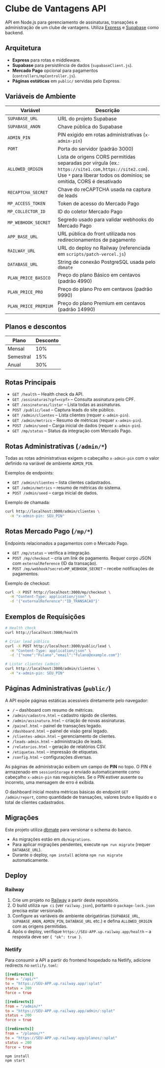 # Clube de Vantagens API

API em Node.js para gerenciamento de assinaturas, transações e administração de um clube de vantagens. Utiliza [Express](https://expressjs.com/) e [Supabase](https://supabase.com/) como backend.

## Arquitetura
- **Express** para rotas e middleware.
- **Supabase** para persistência de dados (`supabaseClient.js`).
- **Mercado Pago** opcional para pagamentos (`controllers/mpController.js`).
- **Páginas estáticas** em `public/` servidas pelo Express.

## Variáveis de Ambiente
| Variável | Descrição |
|---------|-----------|
| `SUPABASE_URL` | URL do projeto Supabase |
| `SUPABASE_ANON` | Chave pública do Supabase |
| `ADMIN_PIN` | PIN exigido em rotas administrativas (`x-admin-pin`) |
| `PORT` | Porta do servidor (padrão 3000) |
| `ALLOWED_ORIGIN` | Lista de origens CORS permitidas separadas por vírgula (ex.: `https://site1.com,https://site2.com`). Use `*` para liberar todos os domínios; se omitida, CORS é desativado |
| `RECAPTCHA_SECRET` | Chave do reCAPTCHA usada na captura de leads |
| `MP_ACCESS_TOKEN` | Token de acesso do Mercado Pago |
| `MP_COLLECTOR_ID` | ID do coletor Mercado Pago |
| `MP_WEBHOOK_SECRET` | Segredo usado para validar webhooks do Mercado Pago |
| `APP_BASE_URL` | URL pública do front utilizada nos redirecionamentos de pagamento |
| `RAILWAY_URL` | URL do deploy no Railway (referenciada em `scripts/patch-vercel.js`) |
| `DATABASE_URL` | String de conexão PostgreSQL usada pelo `dbmate` |
| `PLAN_PRICE_BASICO` | Preço do plano Básico em centavos (padrão 4990) |
| `PLAN_PRICE_PRO` | Preço do plano Pro em centavos (padrão 9990) |
| `PLAN_PRICE_PREMIUM` | Preço do plano Premium em centavos (padrão 14990) |

## Planos e descontos
| Plano | Desconto |
|-------|----------|
| Mensal | 10% |
| Semestral | 15% |
| Anual | 30% |

## Rotas Principais
- `GET /health` – Health check da API.
- `GET /assinaturas?cpf=<cpf>` – Consulta assinatura pelo CPF.
- `GET /assinaturas/listar` – Lista todas as assinaturas.
- `POST /public/lead` – Captura leads do site público.
- `GET /admin/clientes` – Lista clientes (requer `x-admin-pin`).
- `GET /admin/metrics` – Resumo de métricas (requer `x-admin-pin`).
- `POST /admin/seed` – Carga inicial de dados (requer `x-admin-pin`).
- `GET /mp/status` – Status da integração com Mercado Pago.

## Rotas Administrativas (`/admin/*`)
Todas as rotas administrativas exigem o cabeçalho `x-admin-pin` com o valor
definido na variável de ambiente `ADMIN_PIN`.

Exemplos de endpoints:

- `GET /admin/clientes` – lista clientes cadastrados.
- `GET /admin/metrics` – resumo de métricas do sistema.
- `POST /admin/seed` – carga inicial de dados.

Exemplo de chamada:

```bash
curl http://localhost:3000/admin/clientes \
  -H "x-admin-pin: SEU_PIN"
```

## Rotas Mercado Pago (`/mp/*`)
Endpoints relacionados a pagamentos com o Mercado Pago.

- `GET /mp/status` – verifica a integração.
- `POST /mp/checkout` – cria um link de pagamento. Requer corpo JSON com
  `externalReference` (ID da transação).
- `POST /mp/webhook?secret=MP_WEBHOOK_SECRET` – recebe notificações de
  pagamentos.

Exemplo de checkout:

```bash
curl -X POST http://localhost:3000/mp/checkout \
  -H "Content-Type: application/json" \
  -d '{"externalReference":"ID_TRANSACAO"}'
```

## Exemplos de Requisições
```bash
# Health check
curl http://localhost:3000/health

# Criar lead público
curl -X POST http://localhost:3000/public/lead \
  -H "Content-Type: application/json" \
  -d '{"nome":"Fulano","email":"fulano@example.com"}'

# Listar clientes (admin)
curl http://localhost:3000/admin/clientes \
  -H "x-admin-pin: SEU_PIN"
```

## Páginas Administrativas (`public/`)
A API expõe páginas estáticas acessíveis diretamente pelo navegador:

- `/` – dashboard com resumo de métricas.
- `/admin/cadastro.html` – cadastro rápido de clientes.
- `/admin/assinatura.html` – criação de novas assinaturas.
- `/painel.html` – painel de transações legado.
- `/dashboard.html` – painel de visão geral legado.
- `/clientes-admin.html` – gerenciamento de clientes.
- `/leads-admin.html` – administração de leads.
- `/relatorios.html` – geração de relatórios CSV.
- `/etiquetas.html` – impressão de etiquetas.
- `/config.html` – configurações diversas.

As páginas de administração exibem um campo de **PIN** no topo. O PIN é
armazenado em `sessionStorage` e enviado automaticamente como cabeçalho
`x-admin-pin` nas requisições. Se o PIN estiver ausente ou incorreto, uma
mensagem de erro é exibida.

O dashboard inicial mostra métricas básicas do endpoint
`GET /admin/report`, como quantidade de transações, valores bruto e
líquido e o total de clientes cadastrados.

## Migrações
Este projeto utiliza [dbmate](https://github.com/amacneil/dbmate) para versionar o schema do banco.

- As migrações estão em `db/migrations`.
- Para aplicar migrações pendentes, execute `npm run migrate` (requer `DATABASE_URL`).
- Durante o deploy, `npm install` aciona `npm run migrate` automaticamente.

## Deploy

### Railway

1. Crie um projeto no [Railway](https://railway.app/) a partir deste repositório.
2. O build utiliza `npm ci` (ver `railway.json`), portanto o `package-lock.json` precisa estar versionado.
3. Configure as variáveis de ambiente obrigatórias (`SUPABASE_URL`, `SUPABASE_ANON`, `ADMIN_PIN`, `DATABASE_URL` etc.) e defina `ALLOWED_ORIGIN` com as origens permitidas.
4. Após o deploy, verifique `https://SEU-APP.up.railway.app/health` – a resposta deve ser `{ "ok": true }`.

### Netlify

Para consumir a API a partir do frontend hospedado na Netlify, adicione redirects no `netlify.toml`:

```toml
[[redirects]]
from = "/api/*"
to = "https://SEU-APP.up.railway.app/:splat"
status = 200
force = true

[[redirects]]
from = "/admin/*"
to = "https://SEU-APP.up.railway.app/admin/:splat"
status = 200
force = true

[[redirects]]
from = "/planos/*"
to = "https://SEU-APP.up.railway.app/planos/:splat"
status = 200
force = true
```

```bash
npm install
npm start
```
